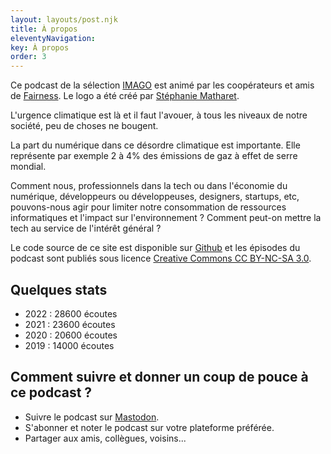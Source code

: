```yaml
---
layout: layouts/post.njk
title: À propos
eleventyNavigation:
key: À propos
order: 3
---
```


Ce podcast de la sélection [IMAGO](https://www.imagotv.fr/) est animé par les coopérateurs et amis de <a href="http://fairness.coop/">Fairness</a>. Le logo a été créé par <a href="https://www.behance.net/matharet">Stéphanie Matharet</a>.

L'urgence climatique est là et il faut l'avouer, à tous les niveaux de notre société, peu de choses ne bougent.

La part du numérique dans ce désordre climatique est importante. Elle représente par exemple 2 à 4% des émissions de gaz à effet de serre mondial.

Comment nous, professionnels dans la tech ou dans l'économie du numérique, développeurs ou développeuses, designers, startups, etc, pouvons-nous agir pour limiter notre consommation de ressources informatiques et l'impact sur l'environnement ? Comment peut-on mettre la tech au service de l'intérêt général ?

Le code source de ce site est disponible sur <a href="https://github.com/supertanuki/techologieWeb">Github</a> et les épisodes du podcast sont publiés sous licence <a href="https://creativecommons.org/licenses/by-nc-sa/3.0/fr/">Creative Commons CC BY-NC-SA 3.0</a>.

## Quelques stats

* 2022 : 28600 écoutes
* 2021 : 23600 écoutes
* 2020 : 20600 écoutes
* 2019 : 14000 écoutes

<div class="block">
<h2>Comment suivre et donner un coup de pouce à ce podcast ?</h2>
<ul>
<li>
Suivre le podcast sur
<a href="https://piaille.fr/@techologie">Mastodon</a>.
</li>
<li>S'abonner et noter le podcast sur votre plateforme préférée.</li>
<li>Partager aux amis, collègues, voisins...</li>
</ul>
</div>
</div>
